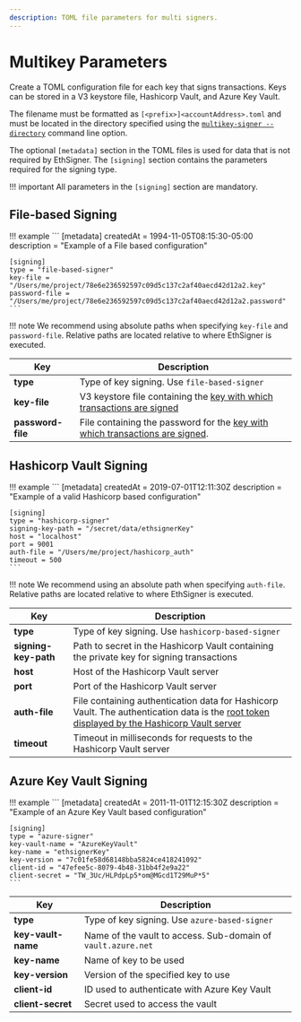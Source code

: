 ```yaml
---
description: TOML file parameters for multi signers.
---
```


# Multikey Parameters

Create a TOML configuration file for each key that signs transactions. Keys can be stored in a V3 keystore file, Hashicorp Vault, and Azure Key Vault.

The filename must be formatted as `[<prefix>]<accountAddress>.toml` and must be located in the directory 
specified using the [`multikey-signer --directory`](../CLI/CLI-Syntax#multikey-options) command line option.

The optional `[metadata]` section in the TOML files is used for data that is not required by EthSigner.
The `[signing]` section contains the parameters required for the signing type.

!!! important
    All parameters in the `[signing]` section are mandatory.

## File-based Signing 

!!! example
    ```
    [metadata]
    createdAt = 1994-11-05T08:15:30-05:00
    description = "Example of a File based configuration"

    [signing]
    type = "file-based-signer"
    key-file = "/Users/me/project/78e6e236592597c09d5c137c2af40aecd42d12a2.key"
    password-file = "/Users/me/project/78e6e236592597c09d5c137c2af40aecd42d12a2.password"
    ```

!!! note
    We recommend using absolute paths when specifying `key-file` and `password-file`. Relative paths are located relative to where EthSigner is executed.

| Key                  | Description                           |
|----------------------|---------------------------------------|
| **type**             | Type of key signing. Use `file-based-signer`|  
| **key-file**         | V3 keystore file containing the [key with which transactions are signed](../Tutorials/Multifile.md#create-password-and-key-files) |
| **password-file**    | File containing the password for the [key with which transactions are signed](../Tutorials/Multifile.md#create-password-and-key-files).    |

    
## Hashicorp Vault Signing

!!! example
    ```
    [metadata]
    createdAt = 2019-07-01T12:11:30Z
    description = "Example of a valid Hashicorp based configuration"
   
    [signing]
    type = "hashicorp-signer"
    signing-key-path = "/secret/data/ethsignerKey"
    host = "localhost"
    port = 9001
    auth-file = "/Users/me/project/hashicorp_auth"
    timeout = 500
    ```

!!! note
    We recommend using an absolute path when specifying `auth-file`. Relative paths are located relative to where EthSigner is executed.
  
| Key                  | Description                           |
|----------------------|---------------------------------------|
| **type**             | Type of key signing. Use `hashicorp-based-signer`|  
| **signing-key-path** | Path to secret in the Hashicorp Vault containing the private key for signing transactions |
| **host**             | Host of the Hashicorp Vault server  |
| **port**             | Port of the Hashicorp Vault server  |
| **auth-file**        | File containing authentication data for Hashicorp Vault. The authentication data is the [root token displayed by the Hashicorp Vault server](../HowTo/Store-Keys/Use-Hashicorp.md#storing-private-key-in-hashcorp-vault)    |
| **timeout**    | Timeout in milliseconds for requests to the Hashicorp Vault server    |
   
## Azure Key Vault Signing

!!! example
    ```
    [metadata]
    createdAt = 2011-11-01T12:15:30Z
    description = "Example of an Azure Key Vault based configuration"
  
    [signing]
    type = "azure-signer"
    key-vault-name = "AzureKeyVault"
    key-name = "ethsignerKey"
    key-version = "7c01fe58d68148bba5824ce418241092"
    client-id = "47efee5c-8079-4b48-31bb4f2e9a22"
    client-secret = "TW_3Uc/HLPdpLp5*om@MGcd1T29MuP*5"
    ```

| Key                  | Description                           |
|----------------------|---------------------------------------|
| **type**             | Type of key signing. Use `azure-based-signer`|  
| **key-vault-name**   | Name of the vault to access. Sub-domain of `vault.azure.net` |
| **key-name**         | Name of key to be used |
| **key-version**      | Version of the specified key to use |
| **client-id**        | ID used to authenticate with Azure Key Vault |
| **client-secret**    | Secret used to access the vault |